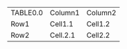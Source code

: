 |  |  |  |
| --- | --- | --- |
| TABLE0.0 | Column1 | Column2 |
| Row1 | Cell1.1 | Cell1.2 |
| Row2 | Cell.2.1 | Cell2.2 |

